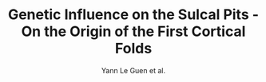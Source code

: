 ---
author: Yann Le Guen et al.
title: Genetic Influence on the Sulcal Pits - On the Origin of the First Cortical Folds
journal: Cerebral Cortex
year: 2017
type: article
url: https -//academic.oup.com/cercor/article-lookup/doi/10.1093/cercor/bhx098
doi: 10.1093/cercor/bhx098
team: yes
---